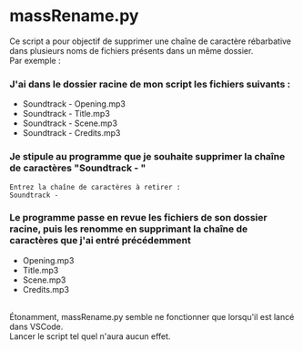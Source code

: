 # massRename.py

Ce script a pour objectif de supprimer une chaîne de caractère rébarbative dans plusieurs noms de fichiers présents dans un même dossier.<br>
Par exemple :

### J'ai dans le dossier racine de mon script les fichiers suivants :
- Soundtrack - Opening.mp3
- Soundtrack - Title.mp3
- Soundtrack - Scene.mp3
- Soundtrack - Credits.mp3

### Je stipule au programme que je souhaite supprimer la chaîne de caractères "Soundtrack - "

```
Entrez la chaîne de caractères à retirer :
Soundtrack -
```

### Le programme passe en revue les fichiers de son dossier racine, puis les renomme en supprimant la chaîne de caractères que j'ai entré précédemment
- Opening.mp3
- Title.mp3
- Scene.mp3
- Credits.mp3
<br> 
Étonamment, massRename.py semble ne fonctionner que lorsqu'il est lancé dans VSCode.<br>
Lancer le script tel quel n'aura aucun effet.